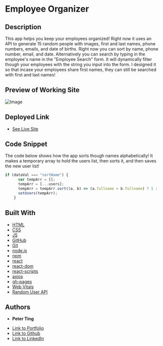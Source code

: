 # Employee Organizer

## Description
This app helps you keep your employees organized! Right now it uses an API to generate 15 random people with images, first and last names, phone numbers, emails, and date of births. Right now you can sort by name, phone number, email, and date. Alternatively you can search by typing in the employee's name in the "Employee Search" form. It will dynamically filter though your employees with the string you input into the form. I designed it so that incase your employees share first names, they can still be searched with first and last names!

## Preview of Working Site

![Image](./employee-organizer-project/public/images/employee-organizer-1400x700-demo.gif)

## Deployed Link

* [See Live Site](https://pting1995.github.io/employee-organizer/)

## Code Snippet
The code below shows how the app sorts though names alphabetically! It makes a temporary array to hold the users list, then sorts it, and then saves the new user list!

``` JavaScript
if (dataVal === "sortName") {
      var tempArr = [];
      tempArr = [...users];
      tempArr = tempArr.sort((a, b) => (a.fullname > b.fullname) ? 1 : -1);
      setUsers(tempArr);
    }
```

## Built With

* [HTML](https://developer.mozilla.org/en-US/docs/Web/HTML)
* [CSS](https://developer.mozilla.org/en-US/docs/Web/CSS)
* [JS](https://www.javascript.com/)
* [GitHub](https://github.com/)
* [Git](https://git-scm.com/)
* [node.js](https://nodejs.org/en/)
* [npm](https://www.npmjs.com/)
* [react](https://reactjs.org/)
* [react-dom](https://reactjs.org/docs/react-dom.html)
* [react-scripts](https://www.npmjs.com/package/react-scripts)
* [axios](https://www.npmjs.com/package/axios)
* [gh-pages](https://pages.github.com/)
* [Web Vitals](https://web.dev/vitals/)
* [Random User API](https://randomuser.me/)

## Authors

* **Peter Ting**

- [Link to Portfolio](https://portfolio-mk3.herokuapp.com/)
- [Link to Github](https://github.com/Pting1995)
- [Link to LinkedIn](https://www.linkedin.com/in/pting002/)